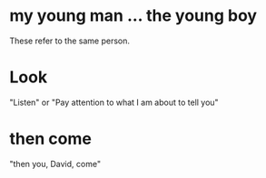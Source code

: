 # my young man ... the young boy

These refer to the same person.

# Look

"Listen" or "Pay attention to what I am about to tell you"

# then come

"then you, David, come"

